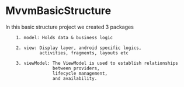 # MvvmBasicStructure
In this basic structure project we created 3 packages

        1. model: Holds data & business logic

        2. view: Display layer, android specific logics, 
                 activities, fragments, layouts etc

        3. viewModel: The ViewModel is used to establish relationships 
                      between providers, 
                      lifecycle management, 
                      and availability.

